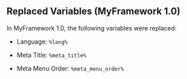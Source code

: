 ## Replaced Variables (MyFramework 1.0)

In MyFramework 1.0, the following variables were replaced:
- Language: `%lang%`

- Meta Title: `%meta_title%`

- Meta Menu Order: `%meta_menu_order%`
